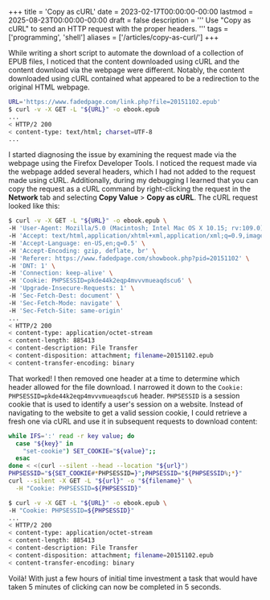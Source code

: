 +++
title = 'Copy as cURL'
date = 2023-02-17T00:00:00-00:00
lastmod = 2025-08-23T00:00:00-00:00
draft = false
description = '''
Use "Copy as cURL" to send an HTTP request with the proper headers.
'''
tags = ['programming', 'shell']
aliases = ['/articles/copy-as-curl/']
+++

While writing a short script to automate the download of a collection of EPUB
files, I noticed that the content downloaded using cURL and the content
download via the webpage were different. Notably, the content downloaded using
cURL contained what appeared to be a redirection to the original HTML webpage.

```bash
URL='https://www.fadedpage.com/link.php?file=20151102.epub'
$ curl -v -X GET -L "${URL}" -o ebook.epub
...
< HTTP/2 200
< content-type: text/html; charset=UTF-8
...
```

I started diagnosing the issue by examining the request made via the webpage
using the Firefox Developer Tools. I noticed the request made via the webpage
added several headers, which I had not added to the request made using cURL.
Additionally, during my debugging I learned that you can copy the request as
a cURL command by right-clicking the request in the **Network** tab and
selecting **Copy Value** > **Copy as cURL**. The cURL request looked like this:

```bash
$ curl -v -X GET -L "${URL}" -o ebook.epub \
-H 'User-Agent: Mozilla/5.0 (Macintosh; Intel Mac OS X 10.15; rv:109.0) Gecko/20100101 Firefox/110.0' \
-H 'Accept: text/html,application/xhtml+xml,application/xml;q=0.9,image/avif,image/webp,*/*;q=0.8' \
-H 'Accept-Language: en-US,en;q=0.5' \
-H 'Accept-Encoding: gzip, deflate, br' \
-H 'Referer: https://www.fadedpage.com/showbook.php?pid=20151102' \
-H 'DNT: 1' \
-H 'Connection: keep-alive' \
-H 'Cookie: PHPSESSID=pkde44k2eqp4mvvvmueaqdscu6' \
-H 'Upgrade-Insecure-Requests: 1' \
-H 'Sec-Fetch-Dest: document' \
-H 'Sec-Fetch-Mode: navigate' \
-H 'Sec-Fetch-Site: same-origin'
...
< HTTP/2 200
< content-type: application/octet-stream
< content-length: 885413
< content-description: File Transfer
< content-disposition: attachment; filename=20151102.epub
< content-transfer-encoding: binary
```

That worked! I then removed one header at a time to determine which header
allowed for the file download. I narrowed it down to the `Cookie:
PHPSESSID=pkde44k2eqp4mvvvmueaqdscu6` header. `PHPSESSID` is a session cookie
that is used to identify a user's session on a website. Instead of navigating
to the website to get a valid session cookie, I could retrieve a fresh one via
cURL and use it in subsequent requests to download content:

```bash
while IFS=':' read -r key value; do
  case "${key}" in
    "set-cookie") SET_COOKIE="${value}";;
  esac
done < <(curl --silent --head --location "${url}")
PHPSESSID="${SET_COOKIE#*PHPSESSID=}";PHPSESSID="${PHPSESSID%;*}"
curl --silent -X GET -L "${url}" -o "${filename}" \
  -H "Cookie: PHPSESSID=${PHPSESSID}"
```

```bash
$ curl -v -X GET -L "${URL}" -o ebook.epub \
-H "Cookie: PHPSESSID=${PHPSESSID}"
...
< HTTP/2 200
< content-type: application/octet-stream
< content-length: 885413
< content-description: File Transfer
< content-disposition: attachment; filename=20151102.epub
< content-transfer-encoding: binary
```

Voilà! With just a few hours of initial time investment a task that would have
taken 5 minutes of clicking can now be completed in 5 seconds.
